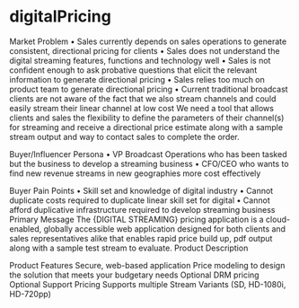 # digitalPricing


Market Problem
•	Sales currently depends on sales operations to generate consistent, directional pricing for clients
•	Sales does not understand the digital streaming features, functions and technology well
•	Sales is not confident enough to ask probative questions that elicit the relevant information to generate directional pricing
•	Sales relies too much on product team to generate directional pricing
•	Current traditional broadcast clients are not aware of the fact that we also stream channels and could easily stream their linear channel at low cost
We need a tool that allows clients and sales the flexibility to define the parameters of their channel(s) for streaming and receive a directional price estimate along with a sample stream output and way to contact sales to complete the order.

Buyer/Influencer Persona
•	VP Broadcast Operations who has been tasked but the business to develop a streaming business
•	CFO/CEO who wants to find new revenue streams in new geographies more cost effectively

Buyer Pain Points
•	Skill set and knowledge of digital industry
•	Cannot duplicate costs required to duplicate linear skill set for digital 
•	Cannot afford duplicative infrastructure required to develop streaming business
Primary Message
The {DIGITAL STREAMING} pricing application is a cloud-enabled, globally accessible web application designed for both clients and sales representatives alike that enables rapid price build up, pdf output along with a sample test stream to evaluate.
Product Description

Product Features
Secure, web-based application
Price modeling to design the solution that meets your budgetary needs
Optional DRM pricing
Optional Support Pricing
Supports multiple Stream Variants (SD, HD-1080i, HD-720pp)


